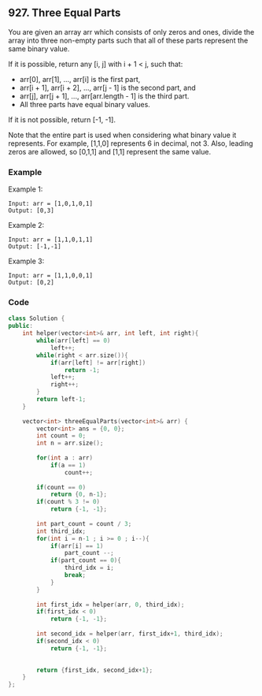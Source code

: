 ## 927. Three Equal Parts

You are given an array arr which consists of only zeros and ones, divide the array into three non-empty parts such that all of these parts represent the same binary value.

If it is possible, return any [i, j] with i + 1 < j, such that:


- arr[0], arr[1], ..., arr[i] is the first part,
- arr[i + 1], arr[i + 2], ..., arr[j - 1] is the second part, and
- arr[j], arr[j + 1], ..., arr[arr.length - 1] is the third part.
- All three parts have equal binary values.

If it is not possible, return [-1, -1].

Note that the entire part is used when considering what binary value it represents. For example, [1,1,0] represents 6 in decimal, not 3. Also, leading zeros are allowed, so [0,1,1] and [1,1] represent the same value.

### Example
Example 1:
```
Input: arr = [1,0,1,0,1]
Output: [0,3]
```

Example 2:
```
Input: arr = [1,1,0,1,1]
Output: [-1,-1]
```

Example 3:
```
Input: arr = [1,1,0,0,1]
Output: [0,2]
```


### Code
```c++
class Solution {
public:
    int helper(vector<int>& arr, int left, int right){
        while(arr[left] == 0)
            left++;
        while(right < arr.size()){
            if(arr[left] != arr[right])
                return -1;
            left++;
            right++;
        }
        return left-1;
    }
    
    vector<int> threeEqualParts(vector<int>& arr) {
        vector<int> ans = {0, 0};
        int count = 0;
        int n = arr.size();
        
        for(int a : arr)
            if(a == 1)
                count++;
        
        if(count == 0)
            return {0, n-1};
        if(count % 3 != 0)
            return {-1, -1};
    
        int part_count = count / 3;
        int third_idx;
        for(int i = n-1 ; i >= 0 ; i--){
            if(arr[i] == 1)
                part_count --;
            if(part_count == 0){
                third_idx = i;
                break;
            }
        }
        
        int first_idx = helper(arr, 0, third_idx);
        if(first_idx < 0)
            return {-1, -1};
        
        int second_idx = helper(arr, first_idx+1, third_idx);
        if(second_idx < 0)
            return {-1, -1};
        

        return {first_idx, second_idx+1};
    }
};
```


